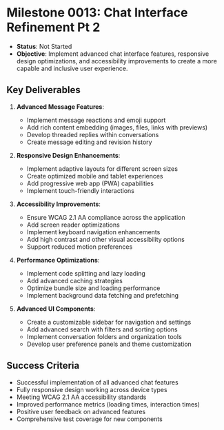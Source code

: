 # Milestone 0013: Chat Interface Refinement Pt 2

- **Status**: Not Started
- **Objective**: Implement advanced chat interface features, responsive design optimizations, and accessibility improvements to create a more capable and inclusive user experience.

## Key Deliverables

1. **Advanced Message Features**:
   - Implement message reactions and emoji support
   - Add rich content embedding (images, files, links with previews)
   - Develop threaded replies within conversations
   - Create message editing and revision history

2. **Responsive Design Enhancements**:
   - Implement adaptive layouts for different screen sizes
   - Create optimized mobile and tablet experiences
   - Add progressive web app (PWA) capabilities
   - Implement touch-friendly interactions

3. **Accessibility Improvements**:
   - Ensure WCAG 2.1 AA compliance across the application
   - Add screen reader optimizations
   - Implement keyboard navigation enhancements
   - Add high contrast and other visual accessibility options
   - Support reduced motion preferences

4. **Performance Optimizations**:
   - Implement code splitting and lazy loading
   - Add advanced caching strategies
   - Optimize bundle size and loading performance
   - Implement background data fetching and prefetching

5. **Advanced UI Components**:
   - Create a customizable sidebar for navigation and settings
   - Add advanced search with filters and sorting options
   - Implement conversation folders and organization tools
   - Develop user preference panels and theme customization

## Success Criteria

- Successful implementation of all advanced chat features
- Fully responsive design working across device types
- Meeting WCAG 2.1 AA accessibility standards
- Improved performance metrics (loading times, interaction times)
- Positive user feedback on advanced features
- Comprehensive test coverage for new components
